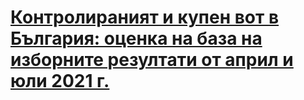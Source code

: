 # [Контролираният и купен вот в България: оценка на база на изборните резултати от април и юли 2021 г.](./izbori/2021/top.md)
